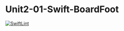 # Unit2-01-Swift-BoardFoot

[![SwiftLint](https://github.com/ICS4U-Programming-ChristopherDB/Unit2-01-Swift-BoardFoot/workflows/SwiftLint/badge.svg)](https://github.com/ICS4U-Programming-ChristopherDB/Unit2-01-Swift-BoardFoot/actions/)